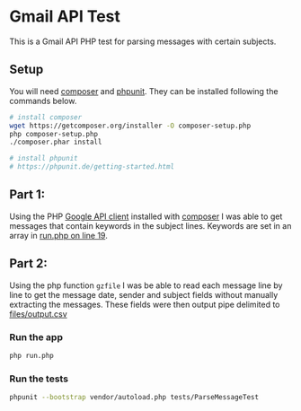 # Gmail API Test

This is a Gmail API PHP test for parsing messages with certain subjects.

## Setup
You will need [composer](https://getcomposer.org) and [phpunit](https://phpunit.de).  They can be installed following the commands below.

```sh
# install composer
wget https://getcomposer.org/installer -O composer-setup.php
php composer-setup.php
./composer.phar install

# install phpunit
# https://phpunit.de/getting-started.html
```

## Part 1:

Using the PHP [Google API client](https://developers.google.com/gmail/api/quickstart/php) installed with [composer](https://getcomposer.org/doc/00-intro.md#installation-linux-unix-osx) I was able to get messages that contain keywords in the subject lines.  Keywords are set in an array in [run.php on line 19](run.php#L19).

## Part 2:

Using the php function `gzfile` I was be able to read each message line by line to get the message date, sender and subject fields without manually extracting the messages.  These fields were then output pipe delimited to [files/output.csv](files/output.csv)

### Run the app
```sh
php run.php
```

### Run the tests
```sh
phpunit --bootstrap vendor/autoload.php tests/ParseMessageTest
```
